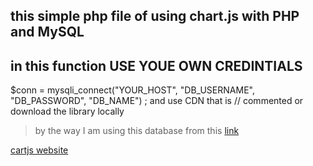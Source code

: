 ## this simple php file of using chart.js with PHP and MySQL

## in this function USE YOUE OWN CREDINTIALS 
$conn = mysqli_connect("YOUR_HOST", "DB_USERNAME", "DB_PASSWORD", "DB_NAME") ;
and use CDN that is // commented or download the library locally 

> by the way I am using this database from this [link](http://www.mysqltutorial.org/mysql-sample-database.aspx)

[cartjs website](https://www.chartjs.org/)